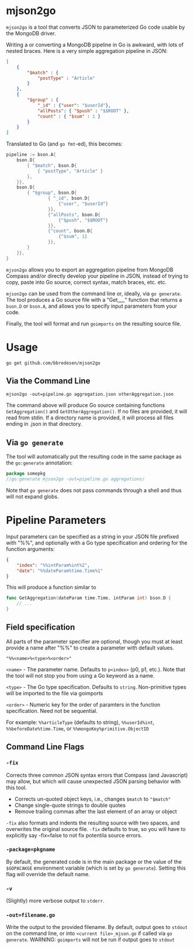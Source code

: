 # mjson2go

`mjson2go` is a tool that converts JSON to parameterized Go code usable by the MongoDB driver.

Writing a or converting a MongoDB pipeline in Go is awkward, with lots of nested braces. 
Here is a very simple aggregation pipeline in JSON:

```json
[
    {
        "$match" : {
            "postType" : "Article"
        }
    },
    {
        "$group" : {
            "_id" : {"user": "$userId"},
            "allPosts": { "$push" : "$$ROOT" },
            "count" : { "$sum" : 1 }
        }
    }
]
```

Translated to Go (and `go fmt`-ed), this becomes:

```go
pipeline := bson.A{
    bson.D{
        { "$match", bson.D{
            { "postType", "Article" }
        },
    }},
    bson.D{
        { "$group", bson.D{
                { "_id", bson.D{
                    {"user", "$userId"}
                }},
                {"allPosts", bson.D{
                    {"$push", "$$ROOT"}
                }},
                {"count", bson.D{
                    {"$sum", 1}
                }},
        }
    }},
}
```

`mjson2go` allows you to export an aggregation pipeline from MongoDB Compass and/or directly develop your pipeline in JSON, instead of trying to copy, paste into Go source, correct syntax, match braces, etc. etc.

`mjson2go` can be used from the command line or, ideally, via `go generate`. The tool produces a Go source file with a "Get___" function that returns a `bson.D` or `bson.A`, and allows you to specify input parameters from your code.

Finally, the tool will format and run `goimports` on the resulting source file.

# Usage

```
go get github.com/bbredesen/mjson2go
```

## Via the Command Line
```
mjson2go -out=pipeline.go aggregation.json otherAggregation.json
```

The command above will produce Go source containing functions `GetAggregation()` and `GetOtherAggregation()`. If no files are provided, it will read from stdin. If a directory name is provided, it will process all files ending in .json in that directory.

## Via `go generate`
The tool will automatically put the resulting code in the same package as the `go:generate` annotation:

```go
package somepkg
//go:generate mjson2go -out=pipeline.go aggregations/
```

Note that `go generate` does not pass commands through a shell and thus will not expand globs.

# Pipeline Parameters

Input parameters can be specified as a string in your JSON file prefixed with "%%", and optionally with a Go type specification and ordering for the function arguments: 
```json
{
    "index": "%%intParam%int%2",
    "date": "%%dateParam%time.Time%1"
}
```

This will produce a function similar to 
```go
func GetAggregation(dateParam time.Time, intParam int) bson.D {
    // ... 
}
```

## Field specification
All parts of the parameter specifier are optional, though you must at least provide a name after "%%" to create a parameter with default values.

`"%%<name>%<type>%<order>"`

`<name>` - The parameter name. Defaults to `p<index>` (p0, p1, etc.). Note that the tool will not stop you from using a Go keyword as a name.

`<type>` - The Go type specification. Defaults to `string`. Non-primitive types will be imported to the file via goimports

`<order>` - Numeric key for the order of paramters in the function specification. Need not be sequential.

For example: `%%articleType` (defaults to string), `%%userId%int`, `%%beforeDate%time.Time`, or `%%mongoKey%primitive.ObjectID`

## Command Line Flags

### `-fix`
Corrects three common JSON syntax errors that Compass (and Javascript) may allow, but which will cause unexpected JSON parsing behavior with this tool. 

* Corrects un-quoted object keys, i.e., changes `$match` to `"$match"`
* Change single-quote strings to double quotes
* Remove trailing commas after the last element of an array or object

`-fix` also formats and indents the resulting source with two spaces, and overwrites the original source file. `-fix` defaults to true, so you will have to explicitly say -fix=false to not fix potentila source errors.

### `-package=pkgname`
By default, the generated code is in the main package or the value of the `$GOPACAKGE` environment variable (which is set by `go generate`). Setting this flag will override the default name.

### `-v`
(Slightly) more verbose output to `stderr`.

### `-out=filename.go`
Write the output to the provided filename. By default, output goes to `stdout` on the command line, or into 
`<current file>_mjson.go` if called via `go generate`. WARNING: `goimports` will not be run if output goes to 
`stdout`
